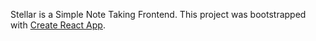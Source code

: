 Stellar is a Simple Note Taking Frontend.
This project was bootstrapped with [Create React App](https://github.com/facebookincubator/create-react-app).
